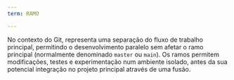 ```yaml
---
term: RAMO

---
```

No contexto do Git, representa uma separação do fluxo de trabalho principal, permitindo o desenvolvimento paralelo sem afetar o ramo principal (normalmente denominado `master` ou `main`). Os ramos permitem modificações, testes e experimentação num ambiente isolado, antes da sua potencial integração no projeto principal através de uma fusão.